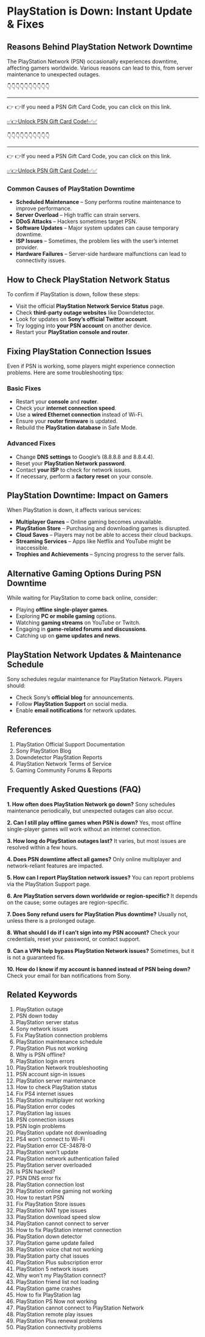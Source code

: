 # PlayStation is Down: Instant Update & Fixes

## Reasons Behind PlayStation Network Downtime

The PlayStation Network (PSN) occasionally experiences downtime, affecting gamers worldwide. Various reasons can lead to this, from server maintenance to unexpected outages.


👇👇👇👇👇👇👇👇👇👇

---

👉 👉If you need a PSN Gift Card Code, you can click on this link.

[✅👉Unlock PSN Gift Card Code!✅✅ ](https://therewardgate.com/free-psn/)


👇👇👇👇👇👇👇👇👇👇

---

👉 👉If you need a PSN Gift Card Code, you can click on this link.

[✅👉Unlock PSN Gift Card Code!✅✅ ](https://therewardgate.com/free-psn/)


### Common Causes of PlayStation Downtime

- **Scheduled Maintenance** – Sony performs routine maintenance to improve performance.
- **Server Overload** – High traffic can strain servers.
- **DDoS Attacks** – Hackers sometimes target PSN.
- **Software Updates** – Major system updates can cause temporary downtime.
- **ISP Issues** – Sometimes, the problem lies with the user’s internet provider.
- **Hardware Failures** – Server-side hardware malfunctions can lead to connectivity issues.

## How to Check PlayStation Network Status

To confirm if PlayStation is down, follow these steps:

- Visit the official **PlayStation Network Service Status** page.
- Check **third-party outage websites** like Downdetector.
- Look for updates on **Sony’s official Twitter account**.
- Try logging into **your PSN account** on another device.
- Restart your **PlayStation console and router**.

## Fixing PlayStation Connection Issues

Even if PSN is working, some players might experience connection problems. Here are some troubleshooting tips:

### Basic Fixes

- Restart your **console** and **router**.
- Check your **internet connection speed**.
- Use a **wired Ethernet connection** instead of Wi-Fi.
- Ensure your **router firmware** is updated.
- Rebuild the **PlayStation database** in Safe Mode.

### Advanced Fixes

- Change **DNS settings** to Google’s (8.8.8.8 and 8.8.4.4).
- Reset your **PlayStation Network password**.
- Contact **your ISP** to check for network issues.
- If necessary, perform a **factory reset** on your console.

## PlayStation Downtime: Impact on Gamers

When PlayStation is down, it affects various services:

- **Multiplayer Games** – Online gaming becomes unavailable.
- **PlayStation Store** – Purchasing and downloading games is disrupted.
- **Cloud Saves** – Players may not be able to access their cloud backups.
- **Streaming Services** – Apps like Netflix and YouTube might be inaccessible.
- **Trophies and Achievements** – Syncing progress to the server fails.

## Alternative Gaming Options During PSN Downtime

While waiting for PlayStation to come back online, consider:

- Playing **offline single-player games**.
- Exploring **PC or mobile gaming** options.
- Watching **gaming streams** on YouTube or Twitch.
- Engaging in **game-related forums and discussions**.
- Catching up on **game updates and news**.

## PlayStation Network Updates & Maintenance Schedule

Sony schedules regular maintenance for PlayStation Network. Players should:

- Check Sony’s **official blog** for announcements.
- Follow **PlayStation Support** on social media.
- Enable **email notifications** for network updates.

## References

1. PlayStation Official Support Documentation
2. Sony PlayStation Blog
3. Downdetector PlayStation Reports
4. PlayStation Network Terms of Service
5. Gaming Community Forums & Reports

## Frequently Asked Questions (FAQ)

**1. How often does PlayStation Network go down?**
Sony schedules maintenance periodically, but unexpected outages can also occur.

**2. Can I still play offline games when PSN is down?**
Yes, most offline single-player games will work without an internet connection.

**3. How long do PlayStation outages last?**
It varies, but most issues are resolved within a few hours.

**4. Does PSN downtime affect all games?**
Only online multiplayer and network-reliant features are impacted.

**5. How can I report PlayStation network issues?**
You can report problems via the PlayStation Support page.

**6. Are PlayStation servers down worldwide or region-specific?**
It depends on the cause; some outages are region-specific.

**7. Does Sony refund users for PlayStation Plus downtime?**
Usually not, unless there is a prolonged outage.

**8. What should I do if I can’t sign into my PSN account?**
Check your credentials, reset your password, or contact support.

**9. Can a VPN help bypass PlayStation Network issues?**
Sometimes, but it is not a guaranteed fix.

**10. How do I know if my account is banned instead of PSN being down?**
Check your email for ban notifications from Sony.

## Related Keywords

1. PlayStation outage
2. PSN down today
3. PlayStation server status
4. Sony network issues
5. Fix PlayStation connection problems
6. PlayStation maintenance schedule
7. PlayStation Plus not working
8. Why is PSN offline?
9. PlayStation login errors
10. PlayStation Network troubleshooting
11. PSN account sign-in issues
12. PlayStation server maintenance
13. How to check PlayStation status
14. Fix PS4 internet issues
15. PlayStation multiplayer not working
16. PlayStation error codes
17. PlayStation lag issues
18. PSN connection issues
19. PSN login problems
20. PlayStation update not downloading
21. PS4 won’t connect to Wi-Fi
22. PlayStation error CE-34878-0
23. PlayStation won’t update
24. PlayStation network authentication failed
25. PlayStation server overloaded
26. Is PSN hacked?
27. PSN DNS error fix
28. PlayStation connection lost
29. PlayStation online gaming not working
30. How to restart PSN
31. Fix PlayStation Store issues
32. PlayStation NAT type issues
33. PlayStation download speed slow
34. PlayStation cannot connect to server
35. How to fix PlayStation internet connection
36. PlayStation down detector
37. PlayStation game update failed
38. PlayStation voice chat not working
39. PlayStation party chat issues
40. PlayStation Plus subscription error
41. PlayStation 5 network issues
42. Why won’t my PlayStation connect?
43. PlayStation friend list not loading
44. PlayStation game crashes
45. How to fix PlayStation lag
46. PlayStation PS Now not working
47. PlayStation cannot connect to PlayStation Network
48. PlayStation remote play issues
49. PlayStation Plus renewal problems
50. PlayStation connectivity problems
